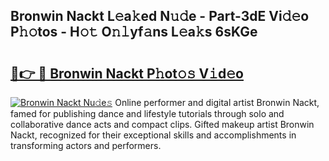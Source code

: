 ## Bronwin Nackt L𝚎a𝚔ed N𝚞𝚍e - Part-3dE Vi𝚍𝚎o P𝚑𝚘tos - H𝚘𝚝 O𝚗𝚕yf𝚊ns L𝚎a𝚔s 6sKGe

# <h2><a href="http://kf33c0t.oniu.top/?m=Bronwin+Nackt">🔗👉 🔴 Bronwin Nackt P𝚑ot𝚘𝚜 V𝚒d𝚎o</a></h2>

[![Bronwin Nackt Nu𝚍e𝚜](https://i.imgur.com/0qMVB7G.gif)](http://kf33c0t.oniu.top/?m=Bronwin+Nackt)
Online performer and digital artist Bronwin Nackt, famed for publishing dance and lifestyle tutorials through solo and collaborative dance acts and compact clips. Gifted makeup artist Bronwin Nackt, recognized for their exceptional skills and accomplishments in transforming actors and performers.  
